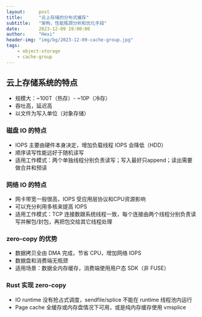 ```yaml
---
layout:     post
title:      "云上存储的分布式缓存"
subtitle:   "架构，性能瓶颈分析和优化手段"
date:       2023-12-09 19:00:00
author:     "Hexi"
header-img: "img/bg/2023-12-09-cache-group.jpg"
tags:
    - object-storage
    - cache-group
---
```


## 云上存储系统的特点

- 规模大：~100T（热存）- ~10P（冷存）
- 吞吐高，延迟高
- 以文件为写入单位（对象存储）


### 磁盘 IO 的特点

- IOPS 主要由硬件本身决定，增加负载线程 IOPS 会降低（HDD）
- 顺序读写性能远好于随机读写
- 适用工作模式：两个单独线程分别负责读写；写入最好只append；读出需要做合并和预读

### 网络 IO 的特点

- 网卡带宽一般很高，IOPS 受应用层协议和CPU资源影响
- 可以充分利用多核来提高 IOPS
- 适用工作模式：TCP 连接数跟系统线程一致，每个连接由两个线程分别负责读写并解包/封包，再把包交给其它线程处理

### zero-copy 的优势

- 数据拷贝全由 DMA 完成，节省 CPU，增加网络 IOPS
- 数据盘和消费端无瓶颈
- 适用场景：数据全内存缓存，消费端使用用户态 SDK（非 FUSE）

### Rust 实现 zero-copy

- IO runtime 没有抢占式调度，sendfile/splice 不能在 runtime 线程池内运行
- Page cache 全缓存或内存盘情况下可用，或是纯内存缓存使用 vmsplice
